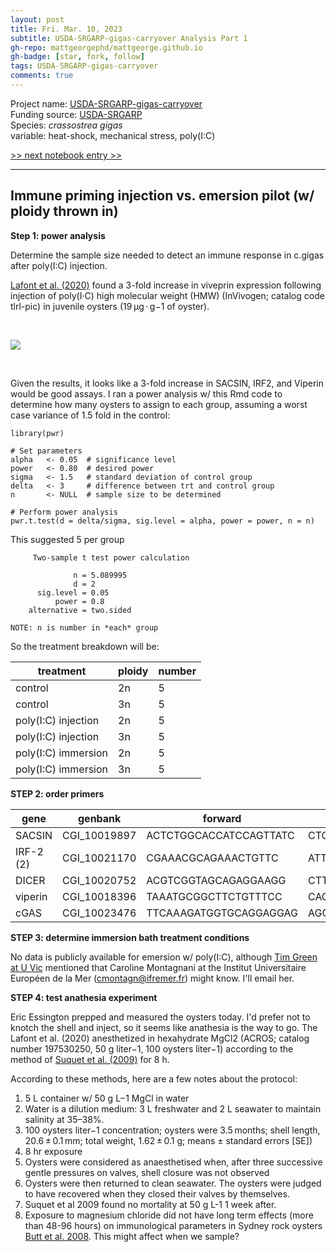 ```yaml
---
layout: post
title: Fri. Mar. 10, 2023
subtitle: USDA-SRGARP-gigas-carryover Analysis Part 1
gh-repo: mattgeorgephd/mattgeorge.github.io
gh-badge: [star, fork, follow]
tags: USDA-SRGARP-gigas-carryover
comments: true
---
```


Project name: [USDA-SRGARP-gigas-carryover](https://github.com/mattgeorgephd/USDA-SRGARP-gigas-carryover) <br />
Funding source: [USDA-SRGARP](https://www.nifa.usda.gov/sites/default/files/2022-04/FY22-SRGARP-RFA-508.pdf) <br />
Species: *crassostrea gigas* <br />
variable: heat-shock, mechanical stress, poly(I:C) <br />

[>> next notebook entry >>](https://mattgeorgephd.github.io/USDA-SRGARP-gigas-carryover-analysis-2/)

------------------------------------------------------------------------------------------------------
## Immune priming injection vs. emersion pilot (w/ ploidy thrown in)

**Step 1: power analysis**

Determine the sample size needed to detect an immune response in c.gigas after poly(I:C) injection.

[Lafont et al. (2020)](https://doi.org/10.1128/mBio.02777-19) found a 3-fold increase in viveprin expression following injection of poly(I·C) high molecular weight (HMW) (InVivogen; catalog code tlrl-pic) in juvenile oysters (19 μg · g−1 of oyster).  

<br />

![](https://journals.asm.org/cms/10.1128/mBio.02777-19/asset/6a45c5d8-3cfe-40d7-aa3c-08bc46f30d49/assets/graphic/mbio.02777-19-f0007.jpeg)

<br />

Given the results, it looks like a 3-fold increase in SACSIN, IRF2, and Viperin would be good assays. I ran a power analysis w/ this Rmd code to determine how many oysters to assign to each group, assuming a worst case variance of 1.5 fold in the control:

```{r}
library(pwr)

# Set parameters
alpha   <- 0.05  # significance level
power   <- 0.80  # desired power
sigma   <- 1.5   # standard deviation of control group
delta   <- 3     # difference between trt and control group  
n       <- NULL  # sample size to be determined

# Perform power analysis
pwr.t.test(d = delta/sigma, sig.level = alpha, power = power, n = n)
```
This suggested 5 per group

```
     Two-sample t test power calculation 

              n = 5.089995
              d = 2
      sig.level = 0.05
          power = 0.8
    alternative = two.sided

NOTE: n is number in *each* group
```
So the treatment breakdown will be:

|treatment   | ploidy  | number  |
|---|---|---|
|control   | 2n  | 5  |
|control   | 3n  | 5  |
|poly(I:C) injection   | 2n  | 5  |
|poly(I:C) injection   | 3n  | 5  |
|poly(I:C) immersion   | 2n  | 5  |
|poly(I:C) immersion   | 3n  | 5  |

**STEP 2: order primers**

|gene   | genbank  | forward  | reverse | 
|---|---|---|---|
|SACSIN   | CGI_10019897  | ACTCTGGCACCATCCAGTTATC  | CTCCTGAGAAGGCCTTTAGACA |
|IRF-2 (2)  | CGI_10021170  | CGAAACGCAGAAACTGTTC  | ATTTGCCTTCCATCTTTTGG |
|DICER  | CGI_10020752  | ACGTCGGTAGCAGAGGAAGG  | CTTCCTCCATCTTCTCACTGC |
|viperin   | CGI_10018396  | TAAATGCGGCTTCTGTTTCC  |CAGCTGAAGGTCCTCTTTGC |
|cGAS   | CGI_10023476  | TTCAAAGATGGTGCAGGAGGAG  | AGGGTCTTTCACAAGGTTCCTC |

**STEP 3: determine immersion bath treatment conditions**

No data is publicly available for emersion w/ poly(I:C), although [Tim Green at U Vic](https://www.researchgate.net/profile/Timothy-Green) mentioned that Caroline Montagnani at the Institut Universitaire Européen de la Mer (cmontagn@ifremer.fr) might know. I'll email her.

**STEP 4: test anathesia experiment**

Eric Essington prepped and measured the oysters today. I'd prefer not to knotch the shell and inject, so it seems like anathesia is the way to go. The Lafont et al. (2020) anesthetized in hexahydrate MgCl2 (ACROS; catalog number 197530250, 50 g liter−1, 100 oysters liter−1) according to the method of [Suquet et al. (2009)](https://doi.org/10.1051/alr/2009006) for 8 h.

According to these methods, here are a few notes about the protocol:
1. 5 L container w/ 50 g L−1 MgCl in water
2. Water is a dilution medium: 3 L freshwater and 2 L seawater to maintain salinity at 35–38%.
3. 100 oysters liter−1 concentration; oysters were 3.5 months; shell length, 20.6 ± 0.1 mm; total weight, 1.62 ± 0.1 g; means ± standard errors [SE])
4. 8 hr exposure
5. Oysters were considered as anaesthetised when, after three successive gentle pressures on valves, shell closure was not observed
6. Oysters were then returned to clean seawater. The oysters were judged to have recovered when they closed their valves by themselves.
7. Suquet et al 2009 found no mortality at 50 g L-1 1 week after.
8. Exposure to magnesium chloride did not have long term effects (more than 48-96 hours) on immunological parameters in Sydney rock oysters [Butt et al. 2008](https://doi.org/10.1016/j.aquaculture.2007.12.004). This might affect when we sample?

